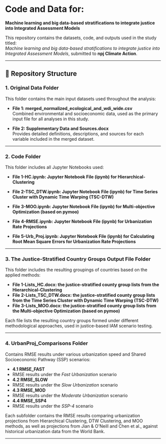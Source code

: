 # Code and Data for:  
**Machine learning and big data-based stratifications to integrate justice into Integrated Assessment Models**

This repository contains the datasets, code, and outputs used in the study titled:  
*Machine learning and big data-based stratifications to integrate justice into Integrated Assessment Models*, submitted to **npj Climate Action**.

---

## 📁 Repository Structure

### 1. Original Data Folder

This folder contains the main input datasets used throughout the analysis:

- **File 1: merged_normalized_ecological_and_wdi_wide.csv**  
  Combined environmental and socioeconomic data, used as the primary input file for all analyses in this study.

- **File 2: Supplementary Data and Sources.docx**  
  Provides detailed definitions, descriptions, and sources for each variable included in the merged dataset.

---

### 2. Code Folder

This folder includes all Jupyter Notebooks used:

- **File 1-HC.ipynb: Jupyter Notebook File (ipynb) for Hierarchical-Clustering**  

- **File 2-TSC_DTW.ipynb: Jupyter Notebook File (ipynb) for Time Series Cluster with Dynamic Time Warping (TSC-DTW)**  

- **File 3-MOO.ipynb: Jupyter Notebook File (ipynb) for Multi-objective Optimization (based on pymoo)**  

- **File 4-RMSE.ipynb: Jupyter Notebook File (ipynb) for Urbanization Rate Projections**  

- **File 5-Urb_Proj.ipynb: Jupyter Notebook File (ipynb) for Calculating Root Mean Square Errors for Urbanization Rate Projections**  

---

### 3. The Justice-Stratified Country Groups Output File Folder

This folder includes the resulting groupings of countries based on the applied methods:

- **File 1-Lists_HC.docx: the justice-stratified county group lists from the Hierarchical-Clustering**  
- **File 2-Lists_TSC_DTW.docx: the justice-stratified county group lists from the Time Series Cluster with Dynamic Time Warping (TSC-DTW)**  
- **File 3-Lists_MOO.docx: the justice-stratified county group lists from the Multi-objective Optimization (based on pymoo)**

Each file lists the resulting country groups formed under different methodological approaches, used in justice-based IAM scenario testing.

---

### 4. UrbanProj_Comparisons Folder

Contains RMSE results under various urbanization speed and Shared Socioeconomic Pathway (SSP) scenarios:

- **4.1 RMSE_FAST**
- RMSE results under the *Fast Urbanization* scenario
- **4.2 RMSE_SLOW**
- RMSE results under the *Slow Urbanization* scenario
- **4.3 RMSE_MOD**
- RMSE results under the *Moderate Urbanization* scenario
- **4.4 RMSE_SSP4**
- RMSE results under the *SSP-4* scenario

Each subfolder contains the RMSE results comparing urbanization projections from Hierarchical Clustering, DTW Clustering, and MOO methods, as well as projections from Jian & O'Neill and Chen et al., against historical urbanization data from the World Bank.

---
